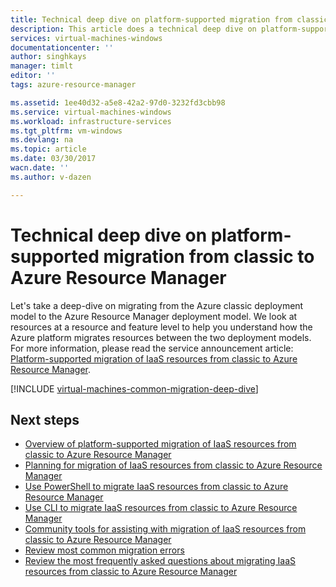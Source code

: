 ```yaml
---
title: Technical deep dive on platform-supported migration from classic to Azure Resource Manager | Azure
description: This article does a technical deep dive on platform-supported migration of resources from classic to Azure Resource Manager
services: virtual-machines-windows
documentationcenter: ''
author: singhkays
manager: timlt
editor: ''
tags: azure-resource-manager

ms.assetid: 1ee40d32-a5e8-42a2-97d0-3232fd3cbb98
ms.service: virtual-machines-windows
ms.workload: infrastructure-services
ms.tgt_pltfrm: vm-windows
ms.devlang: na
ms.topic: article
ms.date: 03/30/2017
wacn.date: ''
ms.author: v-dazen

---
```

# Technical deep dive on platform-supported migration from classic to Azure Resource Manager
Let's take a deep-dive on migrating from the Azure classic deployment model to the Azure Resource Manager deployment model. We look at resources at a resource and feature level to help you understand how the Azure platform migrates resources between the two deployment models. For more information, please read the service announcement article: [Platform-supported migration of IaaS resources from classic to Azure Resource Manager](migration-classic-resource-manager-overview.md?toc=%2fvirtual-machines%2fwindows%2ftoc.json).

[!INCLUDE [virtual-machines-common-migration-deep-dive](../../../includes/virtual-machines-common-classic-resource-manager-migration-deep-dive.md)]

## Next steps

* [Overview of platform-supported migration of IaaS resources from classic to Azure Resource Manager](migration-classic-resource-manager-overview.md?toc=%2fvirtual-machines%2fwindows%2ftoc.json)
* [Planning for migration of IaaS resources from classic to Azure Resource Manager](migration-classic-resource-manager-plan.md?toc=%2fvirtual-machines%2fwindows%2ftoc.json)
* [Use PowerShell to migrate IaaS resources from classic to Azure Resource Manager](migration-classic-resource-manager-ps.md?toc=%2fvirtual-machines%2fwindows%2ftoc.json)
* [Use CLI to migrate IaaS resources from classic to Azure Resource Manager](../linux/migration-classic-resource-manager-cli.md?toc=%2fvirtual-machines%2fwindows%2ftoc.json)
* [Community tools for assisting with migration of IaaS resources from classic to Azure Resource Manager](migration-classic-resource-manager-community-tools.md?toc=%2fvirtual-machines%2fwindows%2ftoc.json)
* [Review most common migration errors](migration-classic-resource-manager-errors.md?toc=%2fvirtual-machines%2fwindows%2ftoc.json)
* [Review the most frequently asked questions about migrating IaaS resources from classic to Azure Resource Manager](migration-classic-resource-manager-faq.md?toc=%2fvirtual-machines%2fwindows%2ftoc.json)

